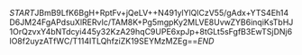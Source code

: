 $START$JBmB9LfK6BgH+RptFv+jQeLV++N491ylYlQlCzV55/gAdx+YTS4Eh14D6JM24FgAPdsuXlRERvIc/TAM8K+Pg5mgpKy2MLVE8UvwZYB6inqiKsTbHJ1OrQzvxY4bNTdcyi445y32KzA29hqC9UPE6xpJp+8tGLt5sFgfB3EwTSjDNj6lO8f2uyzATfWC/T114ITLQhfziZK19SEYMzMZEg==$END$